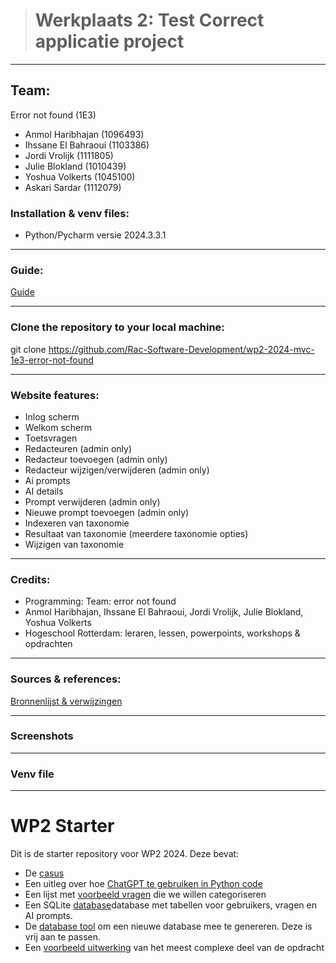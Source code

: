 > # Werkplaats 2: Test Correct applicatie project

---

## Team: 
Error not found (1E3)
* Anmol Haribhajan (1096493)
* Ihssane El Bahraoui (1103386)
* Jordi Vrolijk (1111805)
* Julie Blokland (1010439)
* Yoshua Volkerts (1045100)
* Askari Sardar (1112079)

### Installation & venv files:

* Python/Pycharm versie 2024.3.3.1


---

### Guide:
[Guide](markdown_files/guide.md)

---

### Clone the repository to your local machine:
git clone https://github.com/Rac-Software-Development/wp2-2024-mvc-1e3-error-not-found

---

### Website features:
* Inlog scherm
* Welkom scherm
* Toetsvragen
* Redacteuren (admin only)
* Redacteur toevoegen (admin only)
* Redacteur wijzigen/verwijderen (admin only)
* Ai prompts
* AI details 
* Prompt verwijderen (admin only)
* Nieuwe prompt toevoegen (admin only)
* Indexeren van taxonomie
* Resultaat van taxonomie (meerdere taxonomie opties)
* Wijzigen van taxonomie

---

### Credits: 
* Programming: Team: error not found
* Anmol Haribhajan, Ihssane El Bahraoui, Jordi Vrolijk, Julie Blokland, Yoshua Volkerts
* Hogeschool Rotterdam: leraren, lessen, powerpoints, workshops & opdrachten

---

### Sources & references:
[Bronnenlijst & verwijzingen](markdown_files/bronnenlijst.md)

---

### Screenshots

---

### Venv file

---








































# WP2 Starter 

Dit is de starter repository voor WP2 2024. Deze bevat: 
- De [casus](CASUS.md)
- Een uitleg over hoe [ChatGPT te gebruiken in Python code](CHATGPT.md)
- Een lijst met [voorbeeld vragen](questions_extract.json) die we willen categoriseren
- Een SQLite [database](databases%2Fdatabase.db)database met tabellen voor gebruikers, vragen en AI prompts.
- De [database tool](lib%2Fdatabase%2Fdatabase_generator.py) om een nieuwe database mee te genereren. Deze is vrij aan te passen.   
- Een [voorbeeld uitwerking](voorbeeld_uitwerking/app.py) van het meest complexe deel van de opdracht
